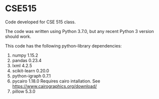 # CSE515
Code developed for CSE 515 class.

The code was written using Python 3.7.0, but any recent Python 3 version should work.

This code has the following python-library dependencies:
  1. numpy 1.15.2
  2. pandas 0.23.4
  3. lxml 4.2.5
  4. scikit-learn 0.20.0
  5. python-igraph 0.7.1
  6. pycairo 1.18.0
      Requires cairo intallation. See https://www.cairographics.org/download/
  7. pillow 5.3.0

